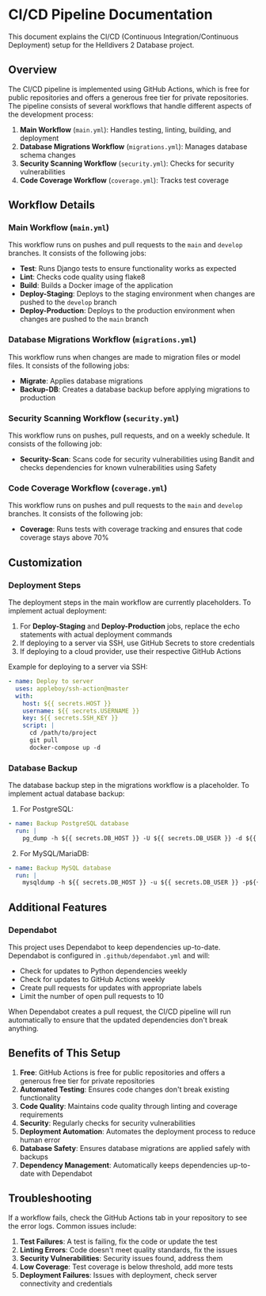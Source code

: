 # CI/CD Pipeline Documentation

This document explains the CI/CD (Continuous Integration/Continuous Deployment) setup for the Helldivers 2 Database project.

## Overview

The CI/CD pipeline is implemented using GitHub Actions, which is free for public repositories and offers a generous free tier for private repositories. The pipeline consists of several workflows that handle different aspects of the development process:

1. **Main Workflow** (`main.yml`): Handles testing, linting, building, and deployment
2. **Database Migrations Workflow** (`migrations.yml`): Manages database schema changes
3. **Security Scanning Workflow** (`security.yml`): Checks for security vulnerabilities
4. **Code Coverage Workflow** (`coverage.yml`): Tracks test coverage

## Workflow Details

### Main Workflow (`main.yml`)

This workflow runs on pushes and pull requests to the `main` and `develop` branches. It consists of the following jobs:

- **Test**: Runs Django tests to ensure functionality works as expected
- **Lint**: Checks code quality using flake8
- **Build**: Builds a Docker image of the application
- **Deploy-Staging**: Deploys to the staging environment when changes are pushed to the `develop` branch
- **Deploy-Production**: Deploys to the production environment when changes are pushed to the `main` branch

### Database Migrations Workflow (`migrations.yml`)

This workflow runs when changes are made to migration files or model files. It consists of the following jobs:

- **Migrate**: Applies database migrations
- **Backup-DB**: Creates a database backup before applying migrations to production

### Security Scanning Workflow (`security.yml`)

This workflow runs on pushes, pull requests, and on a weekly schedule. It consists of the following job:

- **Security-Scan**: Scans code for security vulnerabilities using Bandit and checks dependencies for known vulnerabilities using Safety

### Code Coverage Workflow (`coverage.yml`)

This workflow runs on pushes and pull requests to the `main` and `develop` branches. It consists of the following job:

- **Coverage**: Runs tests with coverage tracking and ensures that code coverage stays above 70%

## Customization

### Deployment Steps

The deployment steps in the main workflow are currently placeholders. To implement actual deployment:

1. For **Deploy-Staging** and **Deploy-Production** jobs, replace the echo statements with actual deployment commands
2. If deploying to a server via SSH, use GitHub Secrets to store credentials
3. If deploying to a cloud provider, use their respective GitHub Actions

Example for deploying to a server via SSH:

```yaml
- name: Deploy to server
  uses: appleboy/ssh-action@master
  with:
    host: ${{ secrets.HOST }}
    username: ${{ secrets.USERNAME }}
    key: ${{ secrets.SSH_KEY }}
    script: |
      cd /path/to/project
      git pull
      docker-compose up -d
```

### Database Backup

The database backup step in the migrations workflow is a placeholder. To implement actual database backup:

1. For PostgreSQL:
```yaml
- name: Backup PostgreSQL database
  run: |
    pg_dump -h ${{ secrets.DB_HOST }} -U ${{ secrets.DB_USER }} -d ${{ secrets.DB_NAME }} > backup.sql
```

2. For MySQL/MariaDB:
```yaml
- name: Backup MySQL database
  run: |
    mysqldump -h ${{ secrets.DB_HOST }} -u ${{ secrets.DB_USER }} -p${{ secrets.DB_PASSWORD }} ${{ secrets.DB_NAME }} > backup.sql
```

## Additional Features

### Dependabot

This project uses Dependabot to keep dependencies up-to-date. Dependabot is configured in `.github/dependabot.yml` and will:

- Check for updates to Python dependencies weekly
- Check for updates to GitHub Actions weekly
- Create pull requests for updates with appropriate labels
- Limit the number of open pull requests to 10

When Dependabot creates a pull request, the CI/CD pipeline will run automatically to ensure that the updated dependencies don't break anything.

## Benefits of This Setup

1. **Free**: GitHub Actions is free for public repositories and offers a generous free tier for private repositories
2. **Automated Testing**: Ensures code changes don't break existing functionality
3. **Code Quality**: Maintains code quality through linting and coverage requirements
4. **Security**: Regularly checks for security vulnerabilities
5. **Deployment Automation**: Automates the deployment process to reduce human error
6. **Database Safety**: Ensures database migrations are applied safely with backups
7. **Dependency Management**: Automatically keeps dependencies up-to-date with Dependabot

## Troubleshooting

If a workflow fails, check the GitHub Actions tab in your repository to see the error logs. Common issues include:

1. **Test Failures**: A test is failing, fix the code or update the test
2. **Linting Errors**: Code doesn't meet quality standards, fix the issues
3. **Security Vulnerabilities**: Security issues found, address them
4. **Low Coverage**: Test coverage is below threshold, add more tests
5. **Deployment Failures**: Issues with deployment, check server connectivity and credentials
